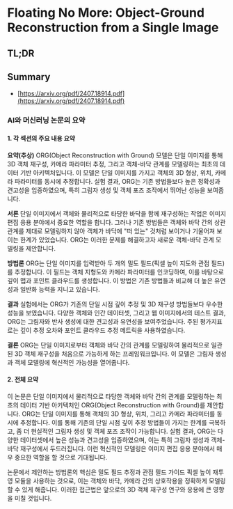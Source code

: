 # Floating No More: Object-Ground Reconstruction from a Single Image
## TL;DR
## Summary
- [https://arxiv.org/pdf/2407.18914.pdf](https://arxiv.org/pdf/2407.18914.pdf)

### AI와 머신러닝 논문의 요약

#### 1. 각 섹션의 주요 내용 요약

**요약(추상)**
ORG(Object Reconstruction with Ground) 모델은 단일 이미지를 통해 3D 객체 재구성, 카메라 파라미터 추정, 그리고 객체-바닥 관계를 모델링하는 최초의 데이터 기반 아키텍처입니다. 이 모델은 단일 이미지를 가지고 객체의 3D 형상, 위치, 카메라 파라미터를 동시에 추정합니다. 실험 결과, ORG는 기존 방법들보다 높은 정확성과 견고성을 입증하였으며, 특히 그림자 생성 및 객체 포즈 조작에서 뛰어난 성능을 보여줍니다.

**서론**
단일 이미지에서 객체와 물리적으로 타당한 바닥을 함께 재구성하는 작업은 이미지 편집 응용 분야에서 중요한 역할을 합니다. 그러나 기존 방법들은 객체와 바닥 간의 상관관계를 제대로 모델링하지 않아 객체가 바닥에 "떠 있는" 것처럼 보이거나 기울어져 보이는 한계가 있었습니다. ORG는 이러한 문제를 해결하고자 새로운 객체-바닥 관계 모델링을 제안합니다.

**방법론**
ORG는 단일 이미지를 입력받아 두 개의 밀도 필드(픽셀 높이 지도와 관점 필드)를 추정합니다. 이 필드는 객체 지형도와 카메라 파라미터를 인코딩하여, 이를 바탕으로 깊이 맵과 포인트 클라우드를 생성합니다. 이 방법은 기존 방법들과 비교해 더 높은 유연성과 일반화 능력을 지니고 있습니다.

**결과**
실험에서는 ORG가 기존의 단일 시점 깊이 추정 및 3D 재구성 방법들보다 우수한 성능을 보였습니다. 다양한 객체와 인간 데이터셋, 그리고 웹 이미지에서의 테스트 결과, ORG는 그림자와 반사 생성에 대한 견고성과 유연성을 보여주었습니다. 주된 평가지표로는 깊이 추정 오차와 포인트 클라우드 추정 메트릭을 사용하였습니다.

**결론**
ORG는 단일 이미지로부터 객체와 바닥 간의 관계를 모델링하여 물리적으로 일관된 3D 객체 재구성을 처음으로 가능하게 하는 프레임워크입니다. 이 모델은 그림자 생성과 객체 모델링에 혁신적인 가능성을 열어줍니다.

#### 2. 전체 요약

이 논문은 단일 이미지에서 물리적으로 타당한 객체와 바닥 간의 관계를 모델링하는 최초의 데이터 기반 아키텍처인 ORG(Object Reconstruction with Ground)를 제안합니다. ORG는 단일 이미지를 통해 객체의 3D 형상, 위치, 그리고 카메라 파라미터를 동시에 추정합니다. 이를 통해 기존의 단일 시점 깊이 추정 방법들이 가지는 한계를 극복하고, 좀 더 현실적인 그림자 생성 및 객체 포즈 조작이 가능합니다. 실험 결과, ORG는 다양한 데이터셋에서 높은 성능과 견고성을 입증하였으며, 이는 특히 그림자 생성과 객체-바닥 재구성에서 두드러집니다. 이런 혁신적인 모델링은 이미지 편집 응용 분야에서 매우 중요한 역할을 할 것으로 기대됩니다.

논문에서 제안하는 방법론의 핵심은 밀도 필드 추정과 관점 필드 가이드 픽셀 높이 재투영 모듈을 사용하는 것으로, 이는 객체와 바닥, 카메라 간의 상호작용을 정확하게 모델링할 수 있게 해줍니다. 이러한 접근법은 앞으로의 3D 객체 재구성 연구와 응용에 큰 영향을 미칠 것입니다.